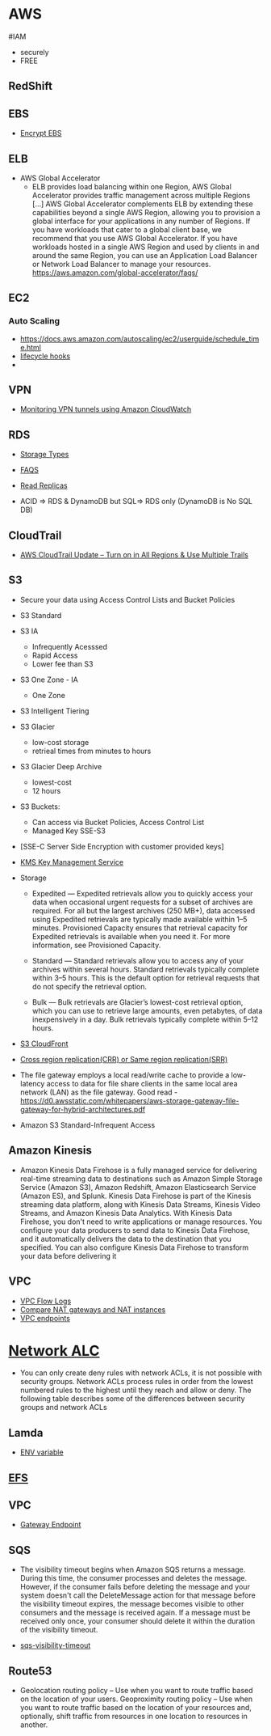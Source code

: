 # AWS

#IAM
- securely
- FREE

## RedShift
## EBS

- [Encrypt EBS](https://cloudacademy.com/blog/how-to-encrypt-an-ebs-volume-the-new-amazon-ebs-encryption/)

## ELB
- AWS Global Accelerator
  - ELB provides load balancing within one Region, AWS Global Accelerator provides traffic management across multiple Regions [...] AWS Global Accelerator complements ELB by extending these capabilities beyond a single AWS Region, allowing you to provision a global interface for your applications in any number of Regions. If you have workloads that cater to a global client base, we recommend that you use AWS Global Accelerator. If you have workloads hosted in a single AWS Region and used by clients in and around the same Region, you can use an Application Load Balancer or Network Load Balancer to manage your resources. https://aws.amazon.com/global-accelerator/faqs/


## EC2
### Auto Scaling
- https://docs.aws.amazon.com/autoscaling/ec2/userguide/schedule_time.html
- [lifecycle hooks](https://docs.aws.amazon.com/autoscaling/ec2/userguide/lifecycle-hooks.html)
- 

## VPN
- [Monitoring VPN tunnels using Amazon CloudWatch](https://docs.aws.amazon.com/vpn/latest/s2svpn/monitoring-cloudwatch-vpn.html)

## RDS
- [Storage Types](https://docs.aws.amazon.com/AmazonRDS/latest/UserGuide/CHAP_Storage.html)

- [FAQS](https://aws.amazon.com/ebs/faqs/)
- [Read Replicas](https://aws.amazon.com/rds/features/read-replicas/)
- ACID => RDS & DynamoDB but SQL=> RDS only (DynamoDB is No SQL DB)
## CloudTrail
- [AWS CloudTrail Update – Turn on in All Regions & Use Multiple Trails](https://aws.amazon.com/blogs/aws/aws-cloudtrail-update-turn-on-in-all-regions-use-multiple-trails/)

## S3
- Secure your data using Access Control Lists and Bucket Policies
- S3 Standard
- S3 IA
  - Infrequently Acesssed
  - Rapid Access
  - Lower fee than S3
- S3 One Zone - IA
  - One Zone 
- S3 Intelligent Tiering
- S3 Glacier
  - low-cost storage
  - retrieal times from minutes to hours
- S3 Glacier Deep Archive
  - lowest-cost
  - 12 hours

- S3 Buckets:
  - Can access via Bucket Policies, Access Control List
  - Managed Key SSE-S3

- [SSE-C Server Side Encryption with customer provided keys]
- [KMS Key Management Service](https://docs.aws.amazon.com/kms/latest/developerguide/concepts.html)
- Storage
  - Expedited — Expedited retrievals allow you to quickly access your data when occasional urgent requests for a subset of archives are required. For all but the largest archives (250 MB+), data accessed using Expedited retrievals are typically made available within 1–5 minutes. Provisioned Capacity ensures that retrieval capacity for Expedited retrievals is available when you need it. For more information, see Provisioned Capacity.

  - Standard — Standard retrievals allow you to access any of your archives within several hours. Standard retrievals typically complete within 3–5 hours. This is the default option for retrieval requests that do not specify the retrieval option.

  - Bulk — Bulk retrievals are Glacier’s lowest-cost retrieval option, which you can use to retrieve large amounts, even petabytes, of data inexpensively in a day. Bulk retrievals typically complete within 5–12 hours.
- [S3 CloudFront](https://docs.aws.amazon.com/AmazonCloudFront/latest/DeveloperGuide/DownloadDistS3AndCustomOrigins.html)
- [Cross region replication(CRR) or Same region replication(SRR)](https://docs.aws.amazon.com/AmazonS3/latest/dev/replication.html#replication-requirements)
- The file gateway employs a local read/write cache to provide a low-latency access to data for file share clients in the same local area network (LAN) as the file gateway.
Good read - https://d0.awsstatic.com/whitepapers/aws-storage-gateway-file-gateway-for-hybrid-architectures.pdf

- Amazon S3 Standard-Infrequent Access

## Amazon Kinesis
+ Amazon Kinesis Data Firehose is a fully managed service for delivering real-time streaming data to destinations such as Amazon Simple Storage Service (Amazon S3), Amazon Redshift, Amazon Elasticsearch Service (Amazon ES), and Splunk. Kinesis Data Firehose is part of the Kinesis streaming data platform, along with Kinesis Data Streams, Kinesis Video Streams, and Amazon Kinesis Data Analytics. With Kinesis Data Firehose, you don't need to write applications or manage resources. You configure your data producers to send data to Kinesis Data Firehose, and it automatically delivers the data to the destination that you specified. You can also configure Kinesis Data Firehose to transform your data before delivering it

## VPC
- [VPC Flow Logs](https://docs.aws.amazon.com/vpc/latest/userguide/flow-logs.html)
- [Compare NAT gateways and NAT instances](https://docs.aws.amazon.com/vpc/latest/userguide/vpc-nat-comparison.html)
- [VPC endpoints](https://docs.aws.amazon.com/vpc/latest/privatelink/vpc-endpoints.html)
# [Network ALC](https://docs.aws.amazon.com/vpc/latest/userguide/vpc-network-acls.html)
- You can only create deny rules with network ACLs, it is not possible with security groups.
Network ACLs process rules in order from the lowest numbered rules to the highest until they reach
and allow or deny. The following table describes some of the differences between security groups
and network ACLs
## Lamda
- [ENV variable](https://docs.aws.amazon.com/lambda/latest/dg/env_variables.html)

## [EFS](https://aws.amazon.com/efs/)


## VPC
- [Gateway Endpoint](https://docs.aws.amazon.com/vpc/latest/userguide/vpc-endpoints-s3.html)

## SQS
- The visibility timeout begins when Amazon SQS returns a message. During this time, the consumer processes and deletes the message. However, if the consumer fails before deleting the message and your system doesn't call the DeleteMessage action for that message before the visibility timeout expires, the message becomes visible to other consumers and the message is received again. If a message must be received only once, your consumer should delete it within the duration of the visibility timeout.

- [sqs-visibility-timeout](https://docs.aws.amazon.com/AWSSimpleQueueService/latest/SQSDeveloperGuide/sqs-visibility-timeout.html)

## Route53
- Geolocation routing policy – Use when you want to route traffic based on the location of your users. Geoproximity routing policy – Use when you want to route traffic based on the location of your resources and, optionally, shift traffic from resources in one location to resources in another.

